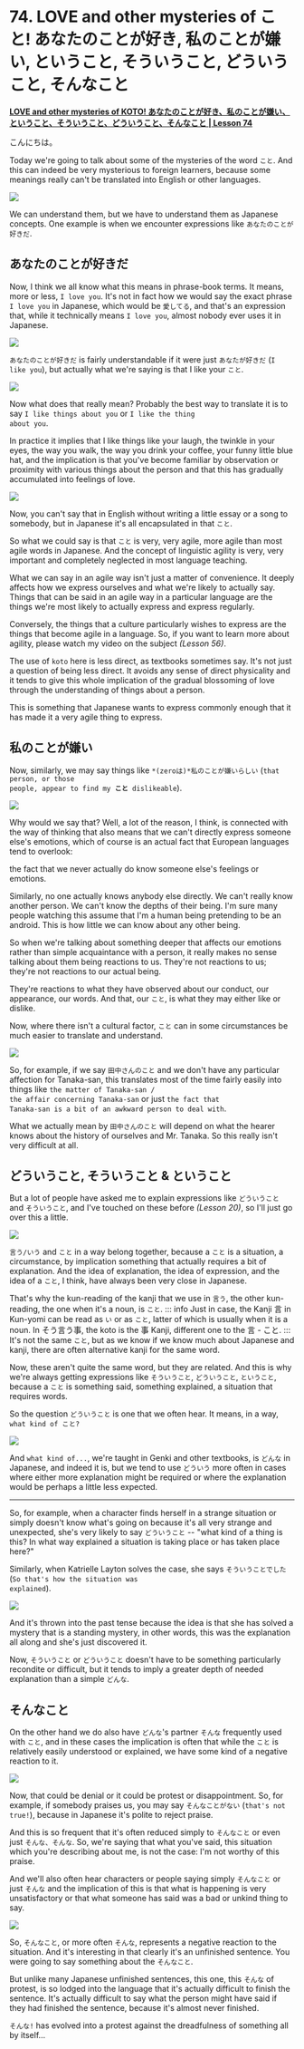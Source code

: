# **74. LOVE and other mysteries of こと! あなたのことが好き, 私のことが嫌い, ということ, そういうこと, どういうこと, そんなこと**

[**LOVE and other mysteries of KOTO! あなたのことが好き、私のことが嫌い、ということ、そういうこと、どういうこと、そんなこと | Lesson 74**](https://www.youtube.com/watch?v=aoP6sFyTsIk&list=PLg9uYxuZf8x_A-vcqqyOFZu06WlhnypWj&index=76&ab_channel=OrganicJapanesewithCureDolly)

こんにちは。

Today we're going to talk about some of the mysteries of the word <code>こと</code>. And this can indeed be very mysterious to foreign learners, because some meanings really can't be translated into English or other languages.

![](../media/image164.webp)

We can understand them, but we have to understand them as Japanese concepts. One example is when we encounter expressions like <code>あなたのことが好きだ</code>.

## あなたのことが好きだ

Now, I think we all know what this means in phrase-book terms. It means, more or less, <code>I love you</code>. It's not in fact how we would say the exact phrase <code>I love you</code> in Japanese, which would be <code>愛してる</code>, and that's an expression that, while it technically means <code>I love you</code>, almost nobody ever uses it in Japanese.

![](../media/image1144.webp)

<code>あなたのことが好きだ</code> is fairly understandable if it were just <code>あなたが好きだ</code> (<code>I like you</code>), but actually what we're saying is that I like your <code>こと</code>.

![](../media/image699.webp)

Now what does that really mean? Probably the best way to translate it is to say <code>I like things about you</code> or <code>I like the thing about you</code>.

In practice it implies that I like things like your laugh, the twinkle in your eyes, the way you walk, the way you drink your coffee, your funny little blue hat, and the implication is that you've become familiar by observation or proximity with various things about the person and that this has gradually accumulated into feelings of love.

![](../media/image635.webp)

Now, you can't say that in English without writing a little essay or a song to somebody, but in Japanese it's all encapsulated in that <code>こと</code>.

So what we could say is that <code>こと</code> is very, very agile, more agile than most agile words in Japanese. And the concept of linguistic agility is very, very important and completely neglected in most language teaching.

What we can say in an agile way isn't just a matter of convenience. It deeply affects how we express ourselves and what we're likely to actually say. Things that can be said in an agile way in a particular language are the things we're most likely to actually express and express regularly.

Conversely, the things that a culture particularly wishes to express are the things that become agile in a language. So, if you want to learn more about agility, please watch my video on the subject *(Lesson 56)*.

The use of <code>koto</code> here is less direct, as textbooks sometimes say. It's not just a question of being less direct. It avoids any sense of direct physicality and it tends to give this whole implication of the gradual blossoming of love through the understanding of things about a person.

This is something that Japanese wants to express commonly enough that it has made it a very agile thing to express.

## 私のことが嫌い

Now, similarly, we may say things like <code>*(zeroは)*私のことが嫌いらしい</code> (<code>that person, or those people, appear to find my **こと** dislikeable</code>).

![](../media/image751.webp)

Why would we say that? Well, a lot of the reason, I think, is connected with the way of thinking that also means that
we can't directly express someone else's emotions,
which of course is an actual fact that European languages tend to overlook:

the fact that we never actually do know someone else's feelings or emotions.

Similarly, no one actually knows anybody else directly. We can't really know another person. We can't know the depths of their being. I'm sure many people watching this assume that I'm a human being pretending to be an android.
This is how little we can know about any other being.

So when we're talking about something deeper that affects our emotions rather than simple acquaintance with a person, it really makes no sense talking about them being reactions to us. They're not reactions to us; they're not reactions to our actual being.

They're reactions to what they have observed about our conduct, our appearance, our words. And that, our <code>こと</code>, is what they may either like or dislike.

Now, where there isn't a cultural factor, <code>こと</code> can in some circumstances be much easier to translate and understand.

![](../media/image689.webp)

So, for example, if we say <code>田中さんのこと</code> and we don't have any particular affection for Tanaka-san, this translates most of the time fairly easily into things like <code>the matter of Tanaka-san / the affair concerning Tanaka-san</code> or just <code>the fact that Tanaka-san is a bit of an awkward person to deal with</code>.

What we actually mean by <code>田中さんのこと</code> will depend on what the hearer knows about the history of ourselves and Mr. Tanaka. So this really isn't very difficult at all.

## どういうこと, そういうこと & ということ

But a lot of people have asked me to explain expressions like <code>どういうこと</code> and <code>そういうこと</code>, and I've touched on these before *(Lesson 20)*, so I'll just go over this a little.

![](../media/image949.webp)

<code>言う/いう</code> and <code>こと</code> in a way belong together, because a <code>こと</code> is a situation, a circumstance, by implication something that actually requires a bit of explanation. And the idea of explanation, the idea of expression, and the idea of a <code>こと</code>, I think, have always been very close in Japanese.

That's why the kun-reading of the kanji that we use in <code>言う</code>, the other kun-reading, the one when it's a noun, is <code>こと</code>.
::: info
Just in case, the Kanji 言 in Kun-yomi can be read as <code>い</code> or as <code>こと</code>, latter of which is usually when it is a noun. In そう言う事, the koto is the 事 Kanji, different one to the 言 - こと.
:::
It's not the same <code>こと</code>, but as we know if we know much about Japanese and kanji, there are often alternative kanji for the same word.

Now, these aren't quite the same word, but they are related. And this is why we're always getting expressions like <code>そういうこと</code>, <code>どういうこと</code>, <code>ということ</code>, because a <code>こと</code> is something said, something explained, a situation that requires words.

So the question <code>どういうこと</code> is one that we often hear. It means, in a way, <code>what kind of こと?</code>

![](../media/image479.webp)

And <code>what kind of...</code>, we're taught in Genki and other textbooks, is <code>どんな</code> in Japanese, and indeed it is, but we tend to use <code>どういう</code> more often in cases where either more explanation might be required or where the explanation would be perhaps a little less expected.

---

So, for example, when a character finds herself in a strange situation or simply doesn't know what's going on because it's all very strange and unexpected, she's very likely to say <code>どういうこと</code> -- "what kind of a thing is this? In what way explained a situation is taking place or has taken place here?"

Similarly, when Katrielle Layton solves the case, she says <code>そういうことでした</code> (<code>So that's how the situation was explained</code>).

![](../media/image831.webp)

And it's thrown into the past tense because the idea is that she has solved a mystery that is a standing mystery, in other words, this was the explanation all along and she's just discovered it.

Now, <code>そういうこと</code> or <code>どういうこと</code> doesn't have to be something particularly recondite or difficult, but it tends to imply a greater depth of needed explanation than a simple <code>どんな</code>.

## そんなこと

On the other hand we do also have <code>どんな</code>'s partner <code>そんな</code> frequently used with <code>こと</code>, and in these cases the implication is often that while the <code>こと</code> is relatively easily understood or explained, we have some kind of a negative reaction to it.

![](../media/image742.webp)

Now, that could be denial or it could be protest or disappointment. So, for example, if somebody praises us, you may say <code>そんなことがない</code> (<code>that's not true!</code>), because in Japanese it's polite to reject praise.

And this is so frequent that it's often reduced simply to <code>そんなこと</code> or even just <code>そんな、そんな</code>. So, we're saying that what you've said, this situation which you're describing about me, is not the case: I'm not worthy of this praise.

And we'll also often hear characters or people saying simply <code>そんなこと</code> or just <code>そんな</code> and the implication of this is that what is happening is very unsatisfactory or that what someone has said was a bad or unkind thing to say.

![](../media/image353.webp)

So, <code>そんなこと</code>, or more often <code>そんな</code>, represents a negative reaction to the situation. And it's interesting in that clearly it's an unfinished sentence. You were going to say something about the <code>そんなこと</code>.

But unlike many Japanese unfinished sentences, this one, this <code>そんな</code> of protest, is so lodged into the language that it's actually difficult to finish the sentence. It's actually difficult to say what the person might have said if they had finished the sentence, because it's almost never finished.

<code>そんな!</code> has evolved into a protest against the dreadfulness of something all by itself…
